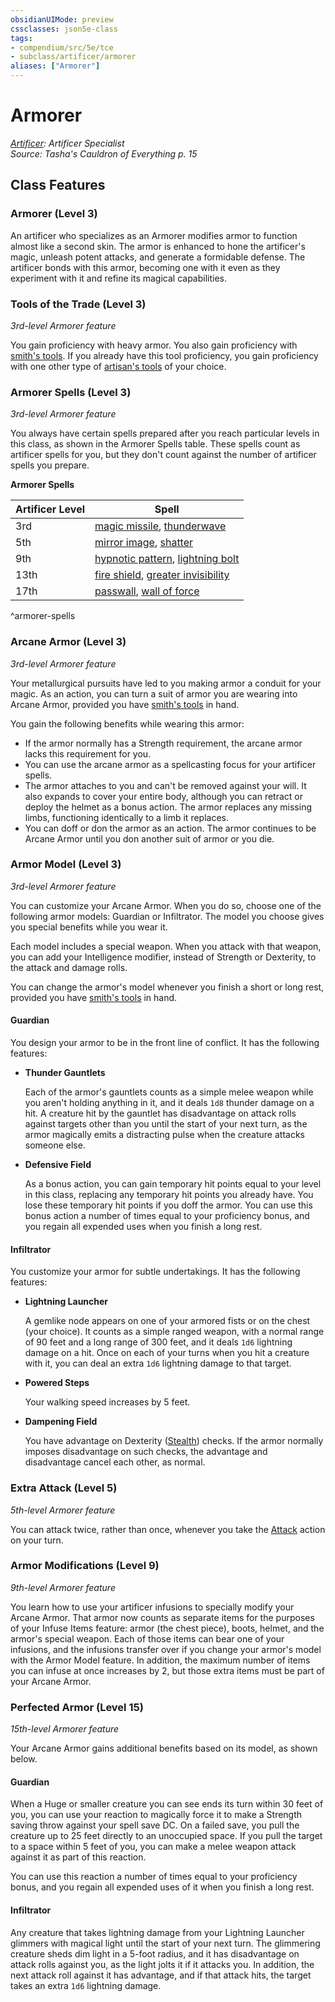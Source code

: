 ```yaml
---
obsidianUIMode: preview
cssclasses: json5e-class
tags:
- compendium/src/5e/tce
- subclass/artificer/armorer
aliases: ["Armorer"]
---
```

# Armorer
*[Artificer](artificer-tce.md): Artificer Specialist*  
*Source: Tasha's Cauldron of Everything p. 15*  


## Class Features

### Armorer (Level 3)

An artificer who specializes as an Armorer modifies armor to function almost like a second skin. The armor is enhanced to hone the artificer's magic, unleash potent attacks, and generate a formidable defense. The artificer bonds with this armor, becoming one with it even as they experiment with it and refine its magical capabilities.

### Tools of the Trade (Level 3)

*3rd-level Armorer feature*

You gain proficiency with heavy armor. You also gain proficiency with [smith's tools](compendium/items/smiths-tools.md). If you already have this tool proficiency, you gain proficiency with one other type of [artisan's tools](compendium/items/artisans-tools.md) of your choice.

### Armorer Spells (Level 3)

*3rd-level Armorer feature*

You always have certain spells prepared after you reach particular levels in this class, as shown in the Armorer Spells table. These spells count as artificer spells for you, but they don't count against the number of artificer spells you prepare.

**Armorer Spells**

| Artificer Level | Spell |
|-----------------|-------|
| 3rd | [magic missile](compendium/spells/magic-missile.md), [thunderwave](compendium/spells/thunderwave.md) |
| 5th | [mirror image](compendium/spells/mirror-image.md), [shatter](compendium/spells/shatter.md) |
| 9th | [hypnotic pattern](compendium/spells/hypnotic-pattern.md), [lightning bolt](compendium/spells/lightning-bolt.md) |
| 13th | [fire shield](compendium/spells/fire-shield.md), [greater invisibility](compendium/spells/greater-invisibility.md) |
| 17th | [passwall](compendium/spells/passwall.md), [wall of force](compendium/spells/wall-of-force.md) |
^armorer-spells

### Arcane Armor (Level 3)

*3rd-level Armorer feature*

Your metallurgical pursuits have led to you making armor a conduit for your magic. As an action, you can turn a suit of armor you are wearing into Arcane Armor, provided you have [smith's tools](compendium/items/smiths-tools.md) in hand.

You gain the following benefits while wearing this armor:

- If the armor normally has a Strength requirement, the arcane armor lacks this requirement for you.  
- You can use the arcane armor as a spellcasting focus for your artificer spells.  
- The armor attaches to you and can't be removed against your will. It also expands to cover your entire body, although you can retract or deploy the helmet as a bonus action. The armor replaces any missing limbs, functioning identically to a limb it replaces.  
- You can doff or don the armor as an action. The armor continues to be Arcane Armor until you don another suit of armor or you die.  

### Armor Model (Level 3)

*3rd-level Armorer feature*

You can customize your Arcane Armor. When you do so, choose one of the following armor models: Guardian or Infiltrator. The model you choose gives you special benefits while you wear it.

Each model includes a special weapon. When you attack with that weapon, you can add your Intelligence modifier, instead of Strength or Dexterity, to the attack and damage rolls.

You can change the armor's model whenever you finish a short or long rest, provided you have [smith's tools](compendium/items/smiths-tools.md) in hand.

#### Guardian

You design your armor to be in the front line of conflict. It has the following features:

- **Thunder Gauntlets**  

    Each of the armor's gauntlets counts as a simple melee weapon while you aren't holding anything in it, and it deals `1d8` thunder damage on a hit. A creature hit by the gauntlet has disadvantage on attack rolls against targets other than you until the start of your next turn, as the armor magically emits a distracting pulse when the creature attacks someone else.  

- **Defensive Field**  

    As a bonus action, you can gain temporary hit points equal to your level in this class, replacing any temporary hit points you already have. You lose these temporary hit points if you doff the armor. You can use this bonus action a number of times equal to your proficiency bonus, and you regain all expended uses when you finish a long rest.  

#### Infiltrator

You customize your armor for subtle undertakings. It has the following features:

- **Lightning Launcher**  

    A gemlike node appears on one of your armored fists or on the chest (your choice). It counts as a simple ranged weapon, with a normal range of 90 feet and a long range of 300 feet, and it deals `1d6` lightning damage on a hit. Once on each of your turns when you hit a creature with it, you can deal an extra `1d6` lightning damage to that target.  

- **Powered Steps**  

    Your walking speed increases by 5 feet.  

- **Dampening Field**  

    You have advantage on Dexterity ([Stealth](rules/skills.md#Stealth)) checks. If the armor normally imposes disadvantage on such checks, the advantage and disadvantage cancel each other, as normal.  

### Extra Attack (Level 5)

*5th-level Armorer feature*

You can attack twice, rather than once, whenever you take the [Attack](rules/actions.md#Attack) action on your turn.

### Armor Modifications (Level 9)

*9th-level Armorer feature*

You learn how to use your artificer infusions to specially modify your Arcane Armor. That armor now counts as separate items for the purposes of your Infuse Items feature: armor (the chest piece), boots, helmet, and the armor's special weapon. Each of those items can bear one of your infusions, and the infusions transfer over if you change your armor's model with the Armor Model feature. In addition, the maximum number of items you can infuse at once increases by 2, but those extra items must be part of your Arcane Armor.

### Perfected Armor (Level 15)

*15th-level Armorer feature*

Your Arcane Armor gains additional benefits based on its model, as shown below.

#### Guardian

When a Huge or smaller creature you can see ends its turn within 30 feet of you, you can use your reaction to magically force it to make a Strength saving throw against your spell save DC. On a failed save, you pull the creature up to 25 feet directly to an unoccupied space. If you pull the target to a space within 5 feet of you, you can make a melee weapon attack against it as part of this reaction.

You can use this reaction a number of times equal to your proficiency bonus, and you regain all expended uses of it when you finish a long rest.

#### Infiltrator

Any creature that takes lightning damage from your Lightning Launcher glimmers with magical light until the start of your next turn. The glimmering creature sheds dim light in a 5-foot radius, and it has disadvantage on attack rolls against you, as the light jolts it if it attacks you. In addition, the next attack roll against it has advantage, and if that attack hits, the target takes an extra `1d6` lightning damage.